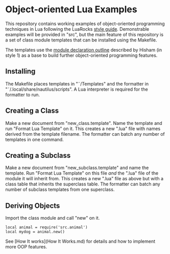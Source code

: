 # Object-oriented Lua Examples

This repository contains working examples of object-oriented programming techniques in Lua following the LuaRocks [style guide](https://github.com/luarocks/lua-style-guide). Demonstrable examples will be provided in "src", but the main feature of this repository is a set of class module templates that can be installed using the Makefile.

The templates use the [module declaration outline](https://hisham.hm/2014/01/02/how-to-write-lua-modules-in-a-post-module-world/) described by Hisham (in style 1) as a base to build further object-oriented programming features.

## Installing

The Makefile places templates in "&tilde;/Templates" and the formatter in "&tilde;/.local/share/nautilus/scripts". A Lua interpreter is required for the formatter to run.

## Creating a Class

Make a new document from "new&lowbar;class.template". Name the template and run "Format Lua Template" on it. This creates a new ".lua" file with names derived from the template filename. The formatter can batch any number of templates in one command.

## Creating a Subclass

Make a new document from "new&lowbar;subclass.template" and name the template. Run "Format Lua Template" on this file _and_ the ".lua" file of the module it will inherit from. This creates a new ".lua" file as above but with a class table that inherits the superclass table. The formatter can batch any number of subclass templates from one superclass.

## Deriving Objects

Import the class module and call "new" on it.

    local animal = require('src.animal')
    local mydog = animal.new()

See [How It works](How It Works.md) for details and how to implement more OOP features.
